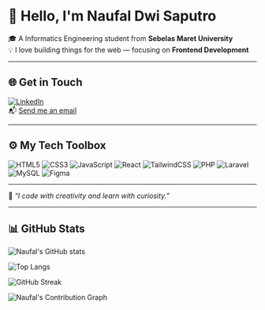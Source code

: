 # 👋 Hello, I'm **Naufal Dwi Saputro**

🎓 A Informatics Engineering student from **Sebelas Maret University**  
💡 I love building things for the web — focusing on **Frontend Development** 

---

## 🌐 Get in Touch

[![LinkedIn](https://img.shields.io/badge/LinkedIn-Connect-blue?style=flat&logo=linkedin)](https://www.linkedin.com/in/naufal-dwi-saputro-b14a03299/)  
📬 [Send me an email](mailto:naufalsaputro219@gmail.com)

---

## ⚙️ My Tech Toolbox

![HTML5](https://img.shields.io/badge/HTML5-E44D26?logo=html5&logoColor=white)
![CSS3](https://img.shields.io/badge/CSS3-264de4?logo=css3&logoColor=white)
![JavaScript](https://img.shields.io/badge/JavaScript-F0DB4F?logo=javascript&logoColor=black)
![React](https://img.shields.io/badge/React-61DAFB?logo=react&logoColor=black)
![TailwindCSS](https://img.shields.io/badge/TailwindCSS-38B2AC?logo=tailwindcss&logoColor=white)
![PHP](https://img.shields.io/badge/PHP-777BB4?logo=php&logoColor=white)
![Laravel](https://img.shields.io/badge/Laravel-E74430?logo=laravel&logoColor=white)
![MySQL](https://img.shields.io/badge/MySQL-005C84?logo=mysql&logoColor=white)
![Figma](https://img.shields.io/badge/Figma-A259FF?logo=figma&logoColor=white)

---

📌 *“I code with creativity and learn with curiosity.”*

---

## 📊 GitHub Stats

![Naufal's GitHub stats](https://github-readme-stats.vercel.app/api?username=naufalsaputro&show_icons=true&theme=tokyonight)

![Top Langs](https://github-readme-stats.vercel.app/api/top-langs/?username=naufalsaputro&layout=compact&theme=tokyonight)

![GitHub Streak](https://streak-stats.demolab.com?user=naufalsaputro&theme=tokyonight&hide_border=true)

![Naufal's Contribution Graph](https://github-readme-activity-graph.vercel.app/graph?username=naufalsaputro&theme=tokyo-night&color=00BFFF&line=1E90FF&point=1E90FF&area=true&hide_border=true)
